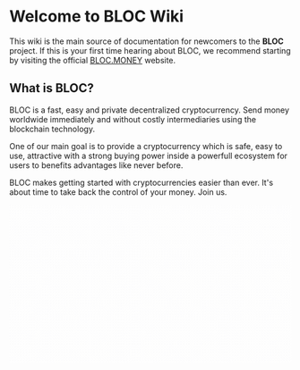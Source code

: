 # **Welcome to BLOC Wiki**
This wiki is the main source of documentation for newcomers to the **BLOC** project. If this is your first time hearing about BLOC, we recommend starting by visiting the official [BLOC.MONEY](https://bloc.money) website.

## **What is BLOC?**
BLOC is a fast, easy and private decentralized cryptocurrency. Send money worldwide immediately and without costly intermediaries using the blockchain technology.

One of our main goal is to provide a cryptocurrency which is safe, easy to use, attractive with a strong buying power inside a powerfull ecosystem for users to benefits advantages like never before.

BLOC makes getting started with cryptocurrencies easier than ever. It's about time to take back the control of your money. Join us.


![BLOC GIF LOGO](images/BLOC-in-out_blue.gif)